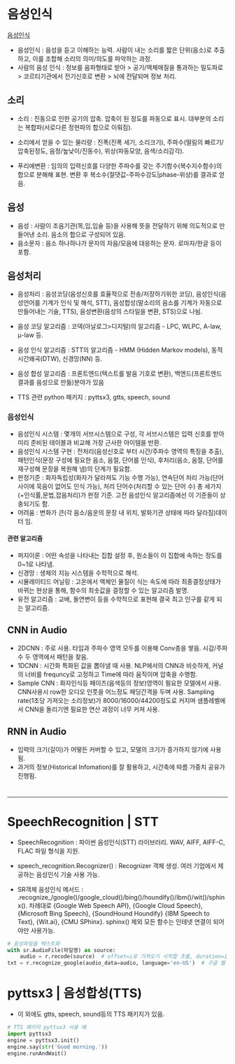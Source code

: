# 음성인식
[음성인식](../../Git_project/NLP/NLP_SR/SpeechRecognition.py)
- 음성인식 : 음성을 듣고 이해하는 능력. 사람이 내는 소리를 짧은 단위(음소)로 추출하고, 이를 조합해 소리의 의미/의도를 파악하는 과정.
- 사람의 음성 인식 : 정보를 음파형태로 받아 > 공기/액체매질을 통과하는 밀도파로 > 코르티기관에서 전기신호로 변환 > 뇌에 전달되며 정보 처리.

## 소리
- 소리 : 진동으로 인한 공기의 압축. 압축이 된 정도를 파동으로 표시. 대부분의 소리는 복합파(서로다른 정현파의 합으로 이뤄짐).
- 소리에서 얻을 수 있는 물리량 : 진폭(진폭 세기, 소리크기), 주파수(떨림의 빠르기/압축된정도, 음정/높낮이/진동수), 위상(파동모양, 음색/소리감각).

- 푸리에변환 : 임의의 입력신호를 다양한 주파수를 갖는 주기함수(복수지수함수)의 합으로 분해해 표현. 변환 후 복소수(절댓값-주파수강도|phase-위상)를 결과로 얻음.

## 음성
- 음성 : 사람이 조음기관(목,입,입술 등)을 사용해 뜻을 전달하기 위해 의도적으로 만들어낸 소리. 음소의 합으로 구성되어 있음.
- 음소문자 : 음소 하나하나가 문자의 자음/모음에 대응하는 문자. 로마자/한글 등이 포함.

## 음성처리
- 음성처리 : 음성코딩(음성신호를 효율적으로 전송/저장하기위한 코딩), 음성인식(음성언어를 기계가 인식 및 해석, STT), 
  음성합성(말소리의 음소를 기계가 자동으로 만들어내는 기술, TTS), 음성변환(음성의 스타일을 변환, STS)으로 나뉨. 

- 음성 코딩 알고리즘 : 코덱(아날로그>디지털)의 알고리즘 - LPC, WLPC, A-law, μ-law 등.
- 음성 인식 알고리즘 : STT의 알고리즘 - HMM (Hidden Markov models), 동적시간왜곡(DTW), 신경망(NN) 등.
- 음성 합성 알고리즘 : 프론트엔드(텍스트를 발음 기호로 변환), 백엔드(프론트엔드 결과를 음성으로 만듦)분야가 있음
- TTS 관련 python 패키지 : pyttsx3, gtts, speech, sound

### 음성인식
- 음성인식 시스템 : 몇개의 서브시스템으로 구성, 각 서브시스템은 입력 신호를 받아 미리 준비된 테이블과 비교해 가장 근사한 아이템을 반환.
- 음성인식 시스템 구현 : 전처리(음성신호로 부터 시간/주파수 영역의 특징을 추출), 패턴인식(문장 구성에 필요한 음소, 음절, 단어를 인식), 
  후처리(음소, 음절, 단어를 재구성해 문장을 복원해 냄)의 단계가 필요함.
- 판정기준 : 화자독립성(화자가 달라져도 기능 수행 가능), 연속단어 처리 가능(단어 사이에 묵음이 없어도 인식 가능), 
  처리 단어수(처리할 수 있는 단어 수) 총 세가지(+인식률,문법,잡음처리)가 판정 기준. 고전 음성인식 알고리즘에선 이 기준들이 상충되기도 함.  
- 어려움 : 변화가 큰(각 음소/음운의 문장 내 위치, 발화기관 상태에 따라 달라짐)데이터 임.

#### 관련 알고리즘
- 퍼지이론 : 어떤 속성을 나타내는 집합 설정 후, 원소들이 이 집합에 속하는 정도를 0~1로 나타냄. 
- 신경망 : 생체의 지능 시스템을 수학적으로 해석.
- 시뮬레이티드 어닐링 : 고온에서 액체인 물질이 식는 속도에 따라 최종결정상태가 바뀌는 현상을 통해, 함수의 최솟값을 결정할 수 있는 알고리즘 발명.
- 유전 알고리즘 : 교배, 돌연변이 등을 수학적으로 표현해 결국 최고 인구를 같게 되는 알고리즘. 


## CNN in Audio
- 2DCNN : 주로 사용. 타임과 주파수 영역 모두를 이용해 Conv층을 쌓음. 시감/주파수 두 영역에서 패턴을 찾음.
- 1DCNN : 시간화 특화된 값을 뽑아낼 때 사용. NLP에서의 CNN과 비슷하게, 커널의 너비를 frequncy로 고정하고 Time에 따라 움직이며 압축을 수행함.
- Sample CNN : 화자인식등 페이즈(음색등의 정보)영역이 필요한 모델에서 사용. CNN사용시 row한 오디오 인풋을 어느정도 패딩간격을 두며 사용.
  Sampling rate(1초당 가져오는 소리정보)가 8000/16000/44200정도로 커지며 샘플레벨에서 CNN을 돌리기엔 필요한 연산 과정이 너무 커져 사용. 

## RNN in Audio
- 입력의 크기(길이)가 어떻든 커버할 수 있고, 모델의 크기가 증가하지 않기에 사용됨.
- 과거의 정보(Historical Infomation)를 잘 활용하고, 시간축에 따름 가중치 공유가 진행됨.



#
***


# SpeechRecognition | STT
- SpeechRecognition : 파이썬 음성인식(STT) 라이브러리. WAV, AIFF, AIFF-C, FLAC 파일 형식을 지원.

- speech_recognition.Recognizer() : Recognizer 객체 생성. 여러 기업에서 제공하는 음성인식 기술 사용 가능.
- SR객체 음성인식 메서드 : .recognize_/google()/google_cloud()/bing()/houndify()/ibm()/wit()/sphinx().
  차례대로 {Google Web Speech API}, {Google Cloud Speech}, {Microsoft Bing Speech}, {SoundHound Houndify} 
  {IBM Speech to Text}, {Wit.ai}, {CMU SPhinx}. sphinx() 제외 모든 함수는 인테넷 연결이 되어야만 사용가능.
```python  
# 음성파일을 텍스트화
with sr.AudioFile(파일명) as source:
    audio = r.recode(source)  # offset=i로 가져오기 시작할 초를, duration=i 로 가져올 초를 설정할 수 있음.
txt = r.recognize_google(audio_data=audio, language='en-US')  # 구글 웹 API제외 키 등 필요. 언어는 '언어-국가'('ko-KR':한국어).
```


# pyttsx3 | 음성합성(TTS)
- 이 외에도 gtts, speech, sound등의 TTS 패키지가 있음.
```python  
# TTS 패키지 pyttsx3 사용 예
import pyttsx3
engine = pyttsx3.init()
engine.say(str('Good morning.'))
engine.runAndWait()
```
